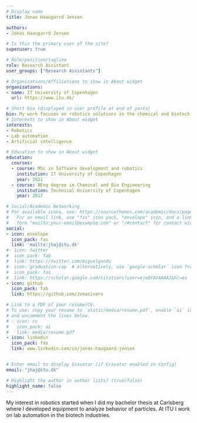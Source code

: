 ```yaml
---
# Display name
title: Jonas Haaugarrd Jensen

authors:
- Jonas Haaugarrd Jensen

# Is this the primary user of the site?
superuser: true

# Role/position/tagline
role: Research Assistant
user_groups: ["Research Assistants"]

# Organizations/Affiliations to show in About widget
organizations:
- name: IT University of Copenhagen
  url: https://www.itu.dk/

# Short bio (displayed in user profile at end of posts)
bio: My work focuses on robotics solutions in the chemical and biotech industries.
# Interests to show in About widget
interests:
- Robotics
- Lab automation
- Artificial intelligence

# Education to show in About widget
education:
  courses:
  - course:	MSc in Software development and robotics
    institution: IT University of Copenhagen
    year: 2021
  - course: BEng degree in Chemical and Bio Engineering
    institution: Technical University of Copenhagen
    year: 2017

# Social/Academic Networking
# For available icons, see: https://sourcethemes.com/academic/docs/page-builder/#icons
#   For an email link, use "fas" icon pack, "envelope" icon, and a link in the
#   form "mailto:your-email@example.com" or "/#contact" for contact widget.
social:
- icon: envelope
  icon_pack: fas
  link: 'mailto:jhaj@itu.dk'
#- icon: twitter
#  icon_pack: fab
#  link: https://twitter.com/miguelgondu
#- icon: graduation-cap  # Alternatively, use `google-scholar` icon from `ai` icon pack
#  icon_pack: fas
#  link: https://scholar.google.com/citations?user=eje0FAYAAAAJ&hl=es
- icon: github
  icon_pack: fab
  link: https://github.com/Jonasivers

# Link to a PDF of your resume/CV.
# To use: copy your resume to `static/media/resume.pdf`, enable `ai` icons in `params.toml`,
# and uncomment the lines below.
# - icon: cv
#   icon_pack: ai
#   link: media/resume.pdf
- icon: linkedin
  icon_pack: fas
  link: www.linkedin.com/in/jonas-haugaard-jensen


# Enter email to display Gravatar (if Gravatar enabled in Config)
email: "jhaj@itu.dk"

# Highlight the author in author lists? (true/false)
highlight_name: false
---
```

My interest in robotics started when I did my bachelor thesis at Carlsberg where I developed equipment to analyze behavior of particles. At ITU I work on lab automation in the biotech industries.
